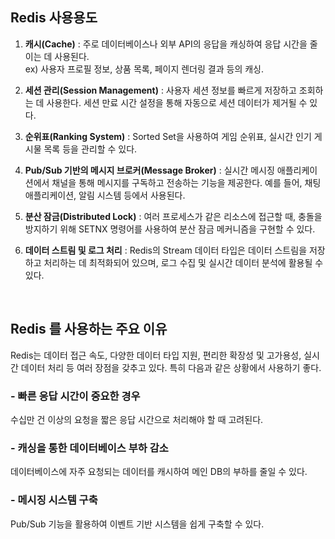 ## Redis 사용용도

1. **캐시(Cache)** : 주로 데이터베이스나 외부 API의 응답을 캐싱하여 응답 시간을 줄이는 데 사용된다. <br/> ex) 사용자 프로필 정보, 상품 목록, 페이지 렌더링 결과 등의 캐싱.

2. **세션 관리(Session Management)** : 사용자 세션 정보를 빠르게 저장하고 조회하는 데 사용한다. 세션 만료 시간 설정을 통해 자동으로 세션 데이터가 제거될 수 있다.

3. **순위표(Ranking System)** : Sorted Set을 사용하여 게임 순위표, 실시간 인기 게시물 목록 등을 관리할 수 있다.

4. **Pub/Sub 기반의 메시지 브로커(Message Broker)** : 실시간 메시징 애플리케이션에서 채널을 통해 메시지를 구독하고 전송하는 기능을 제공한다. 예를 들어, 채팅 애플리케이션, 알림 시스템 등에서 사용된다.

5. **분산 잠금(Distributed Lock)** : 여러 프로세스가 같은 리소스에 접근할 때, 충돌을 방지하기 위해 SETNX 명령어를 사용하여 분산 잠금 메커니즘을 구현할 수 있다.

6. **데이터 스트림 및 로그 처리** : Redis의 Stream 데이터 타입은 데이터 스트림을 저장하고 처리하는 데 최적화되어 있으며, 로그 수집 및 실시간 데이터 분석에 활용될 수 있다.

<br/>

## Redis 를 사용하는 주요 이유
Redis는 데이터 접근 속도, 다양한 데이터 타입 지원, 편리한 확장성 및 고가용성, 실시간 데이터 처리 등 여러 장점을 갖추고 있다. 특히 다음과 같은 상황에서 사용하기 좋다.

### - 빠른 응답 시간이 중요한 경우
수십만 건 이상의 요청을 짧은 응답 시간으로 처리해야 할 때 고려된다.

### - 캐싱을 통한 데이터베이스 부하 감소
데이터베이스에 자주 요청되는 데이터를 캐시하여 메인 DB의 부하를 줄일 수 있다.

### - 메시징 시스템 구축
Pub/Sub 기능을 활용하여 이벤트 기반 시스템을 쉽게 구축할 수 있다.
